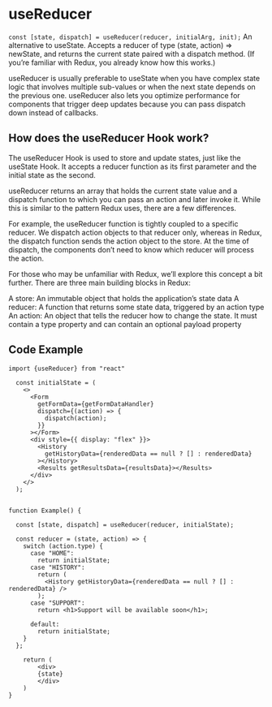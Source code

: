 # useReducer

`const [state, dispatch] = useReducer(reducer, initialArg, init);`
An alternative to useState. Accepts a reducer of type (state, action) => newState, and returns the current state paired with a dispatch method. (If you’re familiar with Redux, you already know how this works.)

useReducer is usually preferable to useState when you have complex state logic that involves multiple sub-values or when the next state depends on the previous one. useReducer also lets you optimize performance for components that trigger deep updates because you can pass dispatch down instead of callbacks.

## How does the useReducer Hook work?

The useReducer Hook is used to store and update states, just like the useState Hook. It accepts a reducer function as its first parameter and the initial state as the second.

useReducer returns an array that holds the current state value and a dispatch function to which you can pass an action and later invoke it. While this is similar to the pattern Redux uses, there are a few differences.

For example, the useReducer function is tightly coupled to a specific reducer. We dispatch action objects to that reducer only, whereas in Redux, the dispatch function sends the action object to the store. At the time of dispatch, the components don’t need to know which reducer will process the action.

For those who may be unfamiliar with Redux, we’ll explore this concept a bit further. There are three main building blocks in Redux:

A store: An immutable object that holds the application’s state data A reducer: A function that returns some state data, triggered by an action type An action: An object that tells the reducer how to change the state. It must contain a type property and can contain an optional payload property

## Code Example

```
import {useReducer} from "react"

  const initialState = (
    <>
      <Form
        getFormData={getFormDataHandler}
        dispatch={(action) => {
          dispatch(action);
        }}
      ></Form>
      <div style={{ display: "flex" }}>
        <History
          getHistoryData={renderedData == null ? [] : renderedData}
        ></History>
        <Results getResultsData={resultsData}></Results>
      </div>
    </>
  );


function Example() {

  const [state, dispatch] = useReducer(reducer, initialState);

  const reducer = (state, action) => {
    switch (action.type) {
      case "HOME":
        return initialState;
      case "HISTORY":
        return (
          <History getHistoryData={renderedData == null ? [] : renderedData} />
        );
      case "SUPPORT":
        return <h1>Support will be available soon</h1>;

      default:
        return initialState;
    }
  };

    return (
        <div>
        {state}
        </div>
    )
}



```
